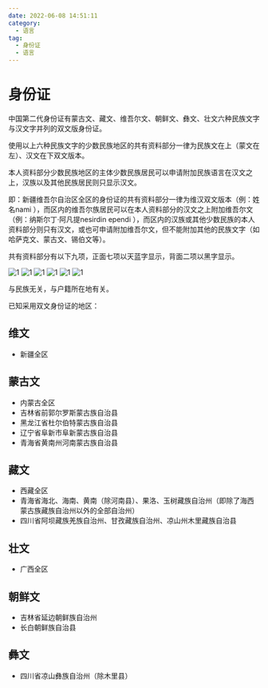 ```yaml
---
date: 2022-06-08 14:51:11  
category: 
  - 语言     
tag: 
  - 身份证 
  - 语言
---
```


# 身份证

中国第二代身份证有蒙古文、藏文、维吾尔文、朝鲜文、彝文、壮文六种民族文字与汉文字并列的双文版身份证。

使用以上六种民族文字的少数民族地区的共有资料部分一律为民族文在上（蒙文在左）、汉文在下双文版本。

本人资料部分少数民族地区的主体少数民族居民可以申请附加民族语言在汉文之上，汉族以及其他民族居民则只显示汉文。

即：新疆维吾尔自治区全区的身份证的共有资料部分一律为维汉双文版本（例：姓名nami ），而区内的维吾尔族居民可以在本人资料部分的汉文之上附加维吾尔文（例：纳斯尔丁·阿凡提nesirdin ependi ），而区内的汉族或其他少数民族的本人资料部分则只有汉文，或也可申请附加维吾尔文，但不能附加其他的民族文字（如哈萨克文、蒙古文、锡伯文等）。

共有资料部分有以下九项，正面七项以天蓝字显示，背面二项以黑字显示。

![1](/img/id_card/蒙古文.jpg)
![1](/img/id_card/藏文.jpg)
![1](/img/id_card/维吾尔文.jpg)
![1](/img/id_card/朝鲜文.jpg)
![1](/img/id_card/彝文.jpg)
![1](/img/id_card/壮文.jpg)

与民族无关，与户籍所在地有关。

已知采用双文身份证的地区：

## 维文

- 新疆全区

## 蒙古文

- 内蒙古全区
- 吉林省前郭尔罗斯蒙古族自治县
- 黑龙江省杜尔伯特蒙古族自治县
- 辽宁省阜新市阜新蒙古族自治县
- 青海省黄南州河南蒙古族自治县

## 藏文

- 西藏全区
- 青海省海北、海南、黄南（除河南县）、果洛、玉树藏族自治州（即除了海西蒙古族藏族自治州以外的全部自治州）
- 四川省阿坝藏族羌族自治州、甘孜藏族自治州、凉山州木里藏族自治县

## 壮文

- 广西全区

## 朝鲜文

- 吉林省延边朝鲜族自治州
- 长白朝鲜族自治县

## 彝文

- 四川省凉山彝族自治州（除木里县）

